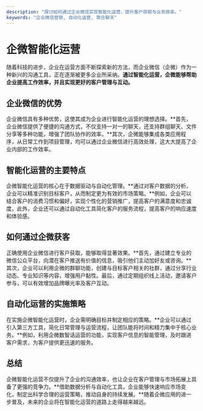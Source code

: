 ```yaml
---
description: "探讨如何通过企业微信实现智能化运营，提升客户获取与业务效率。"
keywords: "企业微信营销, 自动化运营, 聚合聊天"
---
```

# 企微智能化运营

随着科技的进步，企业在运营方面不断探索新的方法，而企业微信（企微）作为一种新兴的沟通工具，正在逐渐被更多企业所采纳。**通过智能化运营，企微能够帮助企业提高工作效率，并且实现更好的客户管理与互动。**

## 企业微信的优势

企业微信具有多种优势，这使其成为企业进行智能化运营的理想选择。**首先，企业微信提供了便捷的沟通方式，不仅支持一对一的聊天，还支持群组聊天、文件分享等多种功能，增强了团队协作的效率。**其次，企微能够集成各类应用程序，从日常工作到项目管理，均可以通过企业微信进行高效处理，这大大提高了企业内部的工作效率。

## 智能化运营的主要特点

企微智能化运营的核心在于数据驱动与自动化管理。**通过对客户数据的分析，企业可以精准识别目标客户，从而制定更为有效的市场策略。**例如，企业可以结合客户的消费习惯和偏好，实现个性化的营销推广，提高客户的满意度和忠诚度。此外，企业还可以通过自动化工具简化客户的服务流程，提高客户的响应速度和体验感。

## 如何通过企微获客

正确使用企业微信进行客户获取，能够取得显著效果。**首先，通过建立专业的微信公众平台，向潜在客户推送有价值的信息，吸引他们主动加好友或咨询。**其次，企业可以利用企微的群聊功能，创建与目标客户相关的社群，通过分享行业动态、专业知识等内容，增强用户黏性。最后，通过定期组织线上活动，邀请客户参与，可以有效增加品牌曝光率及客户互动。

## 自动化运营的实施策略

在实施企微智能化运营时，企业需明确目标并制定相应的策略。**企业可以通过引入第三方工具，简化日常管理与运营流程，让团队能将时间和精力集中于核心业务。**例如，利用企微数智话运营的功能，实现客户信息的智能管理，及时跟进客户需求，为客户提供更迅速的服务。

## 总结

企微智能化运营不仅提升了企业的沟通效率，也让企业在客户管理与市场拓展上具备了更强的竞争力。**借助数据分析与自动化工具，企业能够快速响应市场变化，制定出科学合理的运营策略，推动自身的持续发展。**随着企微应用的进一步普及，未来的企业将在智能化运营的道路上走得越来越远。
